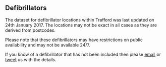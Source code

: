 ## Defibrillators

The dataset for defibrillator locations within Trafford was last updated on 24th January 2017. The locations may not be exact in all cases as they are derived from postcodes.

Please note that these defibrillators may have restrictions on public availability and may not be available 24/7.

If you know of a defibrillator that has not been included then please [email](mailto:infotrafford@trafford.gov.uk) or [tweet](http://twitter.com/trafforddatalab) us with the details.